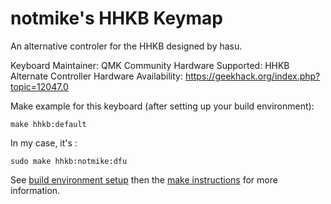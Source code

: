 notmike's HHKB Keymap
===

An alternative controler for the HHKB designed by hasu.

Keyboard Maintainer: QMK Community
Hardware Supported: HHKB Alternate Controller
Hardware Availability: https://geekhack.org/index.php?topic=12047.0

Make example for this keyboard (after setting up your build environment):

    make hhkb:default

In my case, it's :
```
sudo make hhkb:notmike:dfu
```

See [build environment setup](https://docs.qmk.fm/build_environment_setup.html) then the [make instructions](https://docs.qmk.fm/make_instructions.html) for more information.
